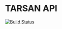 # TARSAN API

[![Build Status](https://travis-ci.org/itriA40503/TarsanNewAPI.svg?branch=master)](https://travis-ci.org/itriA40503/TarsanNewAPI)